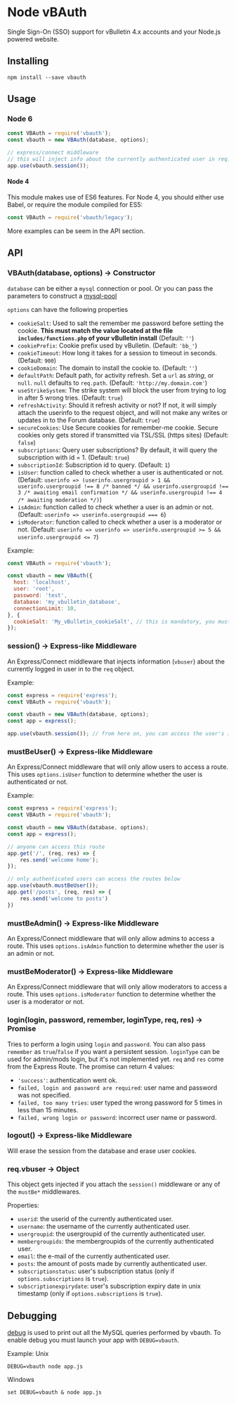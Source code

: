 # Node vBAuth

Single Sign-On (SSO) support for vBulletin 4.x accounts and your Node.js powered website.

## Installing
```
npm install --save vbauth
```

## Usage
### Node 6
```js
const VBAuth = require('vbauth');
const vbauth = new VBAuth(database, options);

// express/connect middleware
// this will inject info about the currently authenticated user in req.vbuser
app.use(vbauth.session());
```

#### Node 4
This module makes use of ES6 features. For Node 4, you should either use Babel, or require the module compiled for ES5:
```js
const VBAuth = require('vbauth/legacy');
```

More examples can be seem in the API section.

## API

### VBAuth(database, options) -> Constructor

`database` can be either a `mysql` connection or pool. Or you can pass the parameters to construct a [mysql-pool](https://github.com/mysqljs/mysql/blob/master/Readme.md#pooling-connections)

`options` can have the following properties
* `cookieSalt`: Used to salt the remember me password before setting the cookie. **This must match the value located at the file `includes/functions.php` of your vBulletin install** (Default:
  `''`)
* `cookiePrefix`: Cookie prefix used by vBulletin. (Default: `'bb_'`)
* `cookieTimeout`: How long it takes for a session to timeout in seconds. (Default: `900`)
* `cookieDomain`: The domain to install the cookie to. (Default: `''`)
* `defaultPath`: Default path, for activity refresh. Set a `url` as *string*, or `null`. `null` defaults to `req.path`. (Default: `'http://my.domain.com'`)
* `useStrikeSystem`: The strike system will block the user from trying to log in after 5 wrong tries. (Default: `true`)
* `refreshActivity`: Should it refresh activity or not? If not, it will simply attach the userinfo to the request object, and will not make any writes or updates in to the Forum database. (Default: `true`)
* `secureCookies`: Use Secure cookies for remember-me cookie. Secure cookies only gets stored if transmitted via TSL/SSL (https sites) (Default: `false`)
* `subscriptions`: Query user subscriptions? By default, it will query the subscription with id = 1. (Default: `true`)
* `subscriptionId`: Subscription id to query. (Default: `1`)
* `isUser`: function called to check whether a user is authenticated or not. (Default: `userinfo => (userinfo.usergroupid > 1 && userinfo.usergroupid !== 8 /* banned */ && userinfo.usergroupid !== 3 /* awaiting email confirmation */ && userinfo.usergroupid !== 4 /* awaiting moderation */)`)
* `isAdmin`: function called to check whether a user is an admin or not. (Default: `userinfo => userinfo.usergroupid === 6`)
* `isModerator`: function called to check whether a user is a moderator or not. (Default: `userinfo => userinfo => userinfo.usergroupid >= 5 && userinfo.usergroupid <= 7`)

Example:
```js
const VBAuth = require('vbauth');

const vbauth = new VBAuth({
  host: 'localhost',
  user: 'root',
  password: 'test',
  database: 'my_vbulletin_database',
  connectionLimit: 10,
}, {
  cookieSalt: 'My_vBulletin_cookieSalt', // this is mandatory, you must change this one
});
```

### session() -> Express-like Middleware

An Express/Connect middleware that injects information (`vbuser`) about the currently logged in user in to the `req` object.

Example:
```js
const express = require('express');
const VBAuth = require('vbauth');

const vbauth = new VBAuth(database, options);
const app = express();

app.use(vbauth.session()); // from here on, you can access the user's information by accessing req.vbuser 
```

### mustBeUser() -> Express-like Middleware

An Express/Connect middleware that will only allow users to access a route. This uses `options.isUser` function to determine whether the user is authenticated or not.

Example:
```js
const express = require('express');
const VBAuth = require('vbauth');

const vbauth = new VBAuth(database, options);
const app = express();

// anyone can access this route
app.get('/', (req, res) => {
    res.send('welcome home');
});

// only authenticated users can access the routes below
app.use(vbauth.mustBeUser());
app.get('/posts', (req, res) => {
    res.send('welcome to posts')
}) 
```

### mustBeAdmin() -> Express-like Middleware

An Express/Connect middleware that will only allow admins to access a route. This uses `options.isAdmin` function to determine whether the user is an admin or not.

### mustBeModerator() -> Express-like Middleware

An Express/Connect middleware that will only allow moderators to access a route. This uses `options.isModerator` function to determine whether the user is a moderator or not.

### login(login, password, remember, loginType, req, res) -> Promise

Tries to perform a login using `login` and `password`. You can also pass `remember` as `true`/`false` if you want a persistent session. `loginType` can be used for admin/mods login, but it's not implemented yet. `req` and `res` come from the Express Route.
The promise can return 4 values:
* `'success'`: authentication went ok.
* `failed, login and password are required`: user name and password was not specified.
* `failed, too many tries`: user typed the wrong password for 5 times in less than 15 minutes.
* `failed, wrong login or password`: incorrect user name or password.

### logout() -> Express-like Middleware

Will erase the session from the database and erase user cookies.

### req.vbuser -> Object 

This object gets injected if you attach the `session()` middleware or any of the `mustBe*` middlewares.

Properties:
* `userid`: the userid of the currently authenticated user.
* `username`: the username of the currently authenticated user.
* `usergroupid`: the usergroupid of the currently authenticated user.
* `membergroupids`: the membergroupids of the currently authenticated user.	
* `email`: the e-mail of the currently authenticated user.
* `posts`: the amount of posts made by currently authenticated user.
* `subscriptionstatus`: user's subscription status (only if `options.subscriptions` is `true`).
* `subscriptionexpirydate`:	user's subscription expiry date in unix timestamp (only if `options.subscriptions` is `true`).

## Debugging

[debug](https://www.npmjs.com/package/debug) is used to print out all the MySQL queries performed by vbauth. To enable debug you must launch your app with `DEBUG=vbauth`.

Example:
Unix
```
DEBUG=vbauth node app.js
```

Windows 
```
set DEBUG=vbauth & node app.js
```